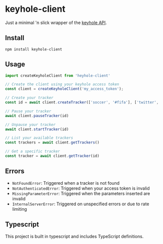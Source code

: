 # keyhole-client

Just a minimal 'n slick wrapper of the [keyhole API](https://apidocs.keyhole).

## Install
```
npm install keyhole-client
```

## Usage

```javascript
import createKeyholeClient from 'heyhole-client'

// Create the client using your keyhole access token
const client = createKeyholeClient('my_access_token');

// Create your tracker
const id = await client.createTracker(['soccer', '#fifa'], ['twitter', 'instagram'])

// Pause your tracker
await client.pauseTracker(id)

// Unpause your tracker
await client.startTracker(id)

// List your available trackers
const trackers = await client.getTrackers()

// Get a specific tracker
const tracker = await client.getTracker(id)
```

## Errors
 * `NotFoundError`: Triggered when a tracker is not found
 * `NotAuthenticatedError`: Triggered when your access token is invalid 
 * `MissingParameterError`: Triggered when the parameters inserted are invalid
 * `InternalServerError`: Triggered on unspecified errors or due to rate limiting

## Typescript 
This project is built in typescript and includes TypeScript definitions.
